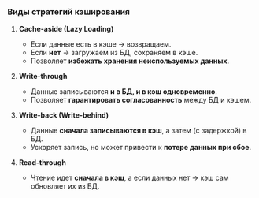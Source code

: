 ### **Виды стратегий кэширования**

1. **Cache-aside (Lazy Loading)**
    
    - Если данные есть в кэше → возвращаем.
    - Если **нет** → загружаем из БД, сохраняем в кэше.
    - Позволяет **избежать хранения неиспользуемых данных**.
2. **Write-through**
    
    - Данные записываются **и в БД, и в кэш одновременно**.
    - Позволяет **гарантировать согласованность** между БД и кэшем.
3. **Write-back (Write-behind)**
    
    - Данные **сначала записываются в кэш**, а затем (с задержкой) в БД.
    - Ускоряет запись, но может привести к **потере данных при сбое**.
4. **Read-through**
    
    - Чтение идет **сначала в кэш**, а если данных нет → кэш сам обновляет их из БД.
